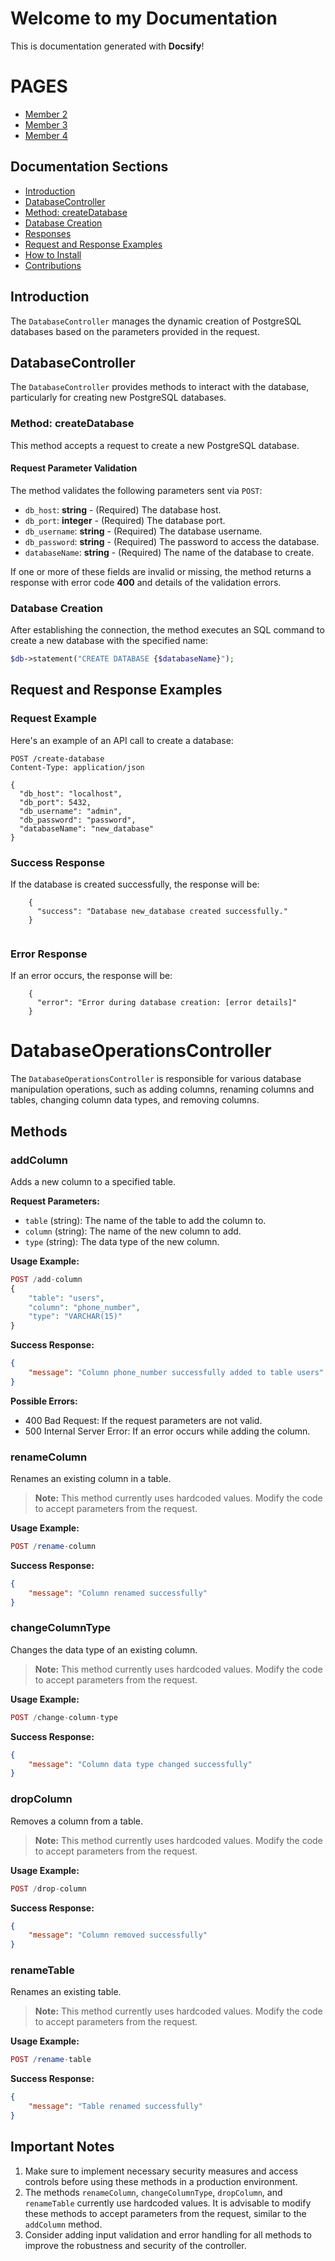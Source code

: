 # Welcome to my Documentation

This is documentation generated with **Docsify**!

# PAGES

* [Member 2](MEMBRO2.md)
* [Member 3](MEMBRO3.md)
* [Member 4](MEMBRO4.md)


## Documentation Sections

- [Introduction](#introduction)
- [DatabaseController](#databasecontroller)
- [Method: createDatabase](#method-createdatabase)
- [Database Creation](#database-creation)
- [Responses](#responses)
- [Request and Response Examples](#request-and-response-examples)
- [How to Install](#how-to-install)
- [Contributions](#contributions)

## Introduction

The `DatabaseController` manages the dynamic creation of PostgreSQL databases based on the parameters provided in the request.

## DatabaseController

The `DatabaseController` provides methods to interact with the database, particularly for creating new PostgreSQL databases.

### Method: createDatabase

This method accepts a request to create a new PostgreSQL database.

#### Request Parameter Validation
The method validates the following parameters sent via `POST`:

- `db_host`: **string** - (Required) The database host.
- `db_port`: **integer** - (Required) The database port.
- `db_username`: **string** - (Required) The database username.
- `db_password`: **string** - (Required) The password to access the database.
- `databaseName`: **string** - (Required) The name of the database to create.

If one or more of these fields are invalid or missing, the method returns a response with error code **400** and details of the validation errors.

### Database Creation
After establishing the connection, the method executes an SQL command to create a new database with the specified name:

```php
$db->statement("CREATE DATABASE {$databaseName}");
```

## Request and Response Examples

### Request Example
Here's an example of an API call to create a database:

```
POST /create-database
Content-Type: application/json

{
  "db_host": "localhost",
  "db_port": 5432,
  "db_username": "admin",
  "db_password": "password",
  "databaseName": "new_database"
}
```

### Success Response
If the database is created successfully, the response will be:
```
    {
      "success": "Database new_database created successfully."
    }
    
```

### Error Response
If an error occurs, the response will be:

```
    {
      "error": "Error during database creation: [error details]"
    }
```

# DatabaseOperationsController

The `DatabaseOperationsController` is responsible for various database manipulation operations, such as adding columns, renaming columns and tables, changing column data types, and removing columns.

## Methods

### addColumn

Adds a new column to a specified table.

**Request Parameters:**
- `table` (string): The name of the table to add the column to.
- `column` (string): The name of the new column to add.
- `type` (string): The data type of the new column.

**Usage Example:**
```php
POST /add-column
{
    "table": "users",
    "column": "phone_number",
    "type": "VARCHAR(15)"
}
```

**Success Response:**
```json
{
    "message": "Column phone_number successfully added to table users"
}
```

**Possible Errors:**
- 400 Bad Request: If the request parameters are not valid.
- 500 Internal Server Error: If an error occurs while adding the column.

### renameColumn

Renames an existing column in a table.

> **Note:** This method currently uses hardcoded values. Modify the code to accept parameters from the request.

**Usage Example:**
```php
POST /rename-column
```

**Success Response:**
```json
{
    "message": "Column renamed successfully"
}
```

### changeColumnType

Changes the data type of an existing column.

> **Note:** This method currently uses hardcoded values. Modify the code to accept parameters from the request.

**Usage Example:**
```php
POST /change-column-type
```

**Success Response:**
```json
{
    "message": "Column data type changed successfully"
}
```

### dropColumn

Removes a column from a table.

> **Note:** This method currently uses hardcoded values. Modify the code to accept parameters from the request.

**Usage Example:**
```php
POST /drop-column
```

**Success Response:**
```json
{
    "message": "Column removed successfully"
}
```

### renameTable

Renames an existing table.

> **Note:** This method currently uses hardcoded values. Modify the code to accept parameters from the request.

**Usage Example:**
```php
POST /rename-table
```

**Success Response:**
```json
{
    "message": "Table renamed successfully"
}
```

## Important Notes

1. Make sure to implement necessary security measures and access controls before using these methods in a production environment.
2. The methods `renameColumn`, `changeColumnType`, `dropColumn`, and `renameTable` currently use hardcoded values. It is advisable to modify these methods to accept parameters from the request, similar to the `addColumn` method.
3. Consider adding input validation and error handling for all methods to improve the robustness and security of the controller.
